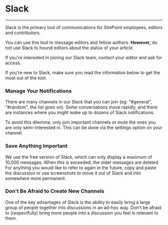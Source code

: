 # Slack
---
Slack is the primary tool of communications for SitePoint employees, editors and contributors. 

You can use this tool to message editors and fellow authors. **However,** do not use Slack to hound editors about the status of your article.

If you're interested in joining our Slack team, contact your editor and ask for access.

If you're new to Slack, make sure you read the information below to get the most out of the tool.

### Manage Your Notifications
There are many channels in our Slack that you can join (eg: "#general", "#random", the list goes on). Some conversations move rapidly, and there are instances where you might wake up to dozens of Slack notifications.

To avoid this dilemma, only join important channels or mute the ones you are only semi-interested in. This can be done via the settings option on your channel. 

### Save Anything Important
We use the free version of Slack, which can only display a maximum of 10,000 messages. When this is exceeded, the older messages are deleted. For anything you would like to refer to again in the future, copy and paste the discussion or use screenshots to move it out of Slack and into somewhere more permanent.

### Don't Be Afraid to Create New Channels
One of the key advantages of Slack is the ability to easily bring a large group of people together into discussions in an ad-hoc way. Don't be afraid to (respectfully) bring more people into a discussion you feel is relevant to them.